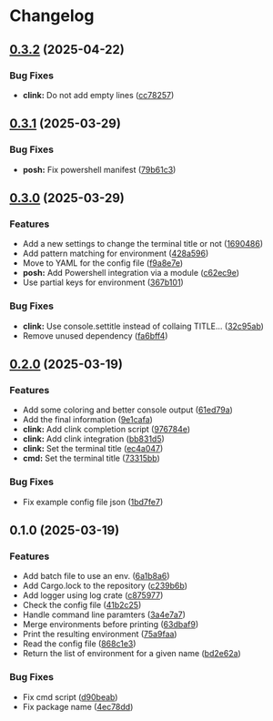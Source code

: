 # Changelog

## [0.3.2](https://github.com/narnaud/use/compare/v0.3.1...v0.3.2) (2025-04-22)


### Bug Fixes

* **clink:** Do not add empty lines ([cc78257](https://github.com/narnaud/use/commit/cc782578b85302b041d906d968503ee6a92003c0))

## [0.3.1](https://github.com/narnaud/use/compare/v0.3.0...v0.3.1) (2025-03-29)


### Bug Fixes

* **posh:** Fix powershell manifest ([79b61c3](https://github.com/narnaud/use/commit/79b61c35d58eea70720b94b44f910ad17c68fd01))

## [0.3.0](https://github.com/narnaud/use/compare/v0.2.0...v0.3.0) (2025-03-29)


### Features

* Add a new settings to change the terminal title or not ([1690486](https://github.com/narnaud/use/commit/1690486b20d0f702ea0be79f7e416ee0c36311a8))
* Add pattern matching for environment ([428a596](https://github.com/narnaud/use/commit/428a596db003d7c83ff001a26302ce1782a8bec2))
* Move to YAML for the config file ([f9a8e7e](https://github.com/narnaud/use/commit/f9a8e7ec30c930d579bd15dc65abca61717cf546))
* **posh:** Add Powershell integration via a module ([c62ec9e](https://github.com/narnaud/use/commit/c62ec9ee27e430c86147eecc7f98b6711a444079))
* Use partial keys for environment ([367b101](https://github.com/narnaud/use/commit/367b101e90ddcc0691455d3421e411ad936d987d))


### Bug Fixes

* **clink:** Use console.settitle instead of collaing TITLE... ([32c95ab](https://github.com/narnaud/use/commit/32c95ab094f51b36a7a05ab0131fbcd3bfba2a19))
* Remove unused dependency ([fa6bff4](https://github.com/narnaud/use/commit/fa6bff427d523e0bc5672a91efcadd6bcbca5c12))

## [0.2.0](https://github.com/narnaud/use/compare/v0.1.0...v0.2.0) (2025-03-19)


### Features

* Add some coloring and better console output ([61ed79a](https://github.com/narnaud/use/commit/61ed79af97da383184a2a4112b8aea4788671cdc))
* Add the final information ([9e1cafa](https://github.com/narnaud/use/commit/9e1cafa091bb912c8c8375ed05bde6abd1ee7a1d))
* **clink:** Add clink completion script ([976784e](https://github.com/narnaud/use/commit/976784e93e073a19f6945b2116a3fea1866c61d7))
* **clink:** Add clink integration ([bb831d5](https://github.com/narnaud/use/commit/bb831d57112117379e6d40270e3f2d412ad1ab55))
* **clink:** Set the terminal title ([ec4a047](https://github.com/narnaud/use/commit/ec4a047dde79f17359fcdbcda9ebb44881466b45))
* **cmd:** Set the terminal title ([73315bb](https://github.com/narnaud/use/commit/73315bbca1faeb4e8f8e147b5f03893d1c65be19))


### Bug Fixes

* Fix example config file json ([1bd7fe7](https://github.com/narnaud/use/commit/1bd7fe7b4df12803940c9277a05e8f28f17a9663))

## 0.1.0 (2025-03-19)


### Features

* Add batch file to use an env. ([6a1b8a6](https://github.com/narnaud/use/commit/6a1b8a6ac5eaf12bd8016eb301c244ccd9d7d34a))
* Add Cargo.lock to the repository ([c239b6b](https://github.com/narnaud/use/commit/c239b6bab1d137415ccf31c42a997fd829bfc458))
* Add logger using log crate ([c875977](https://github.com/narnaud/use/commit/c875977265438016bcc8f488687d396880645889))
* Check the config file ([41b2c25](https://github.com/narnaud/use/commit/41b2c250b434d070958ae819f32de1a44c471053))
* Handle command line paramters ([3a4e7a7](https://github.com/narnaud/use/commit/3a4e7a70652ceda37f6d8875d6c34d72a823a025))
* Merge environments before printing ([63dbaf9](https://github.com/narnaud/use/commit/63dbaf963ed8a12a3b3bc6f31700ae3c3c6bfd34))
* Print the resulting environment ([75a9faa](https://github.com/narnaud/use/commit/75a9faa30578a84624ea7dc6053f5dbf2119f4bf))
* Read the config file ([868c1e3](https://github.com/narnaud/use/commit/868c1e355fbf68087bcd3f9de297a5d0e4e2e5d4))
* Return the list of environment for a given name ([bd2e62a](https://github.com/narnaud/use/commit/bd2e62aa42e1ca166f347dd8b018d85dc4e099d9))


### Bug Fixes

* Fix cmd script ([d90beab](https://github.com/narnaud/use/commit/d90beab956c958e2b8b3503a3a27316edec4b476))
* Fix package name ([4ec78dd](https://github.com/narnaud/use/commit/4ec78ddda7347b28e38e2165ce4a7a063a9b878e))
